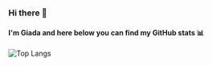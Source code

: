 ### Hi there 👋

#### I'm Giada and here below you can find my GitHub stats 📊

![Top Langs](https://github-readme-stats.vercel.app/api/top-langs/?username=giadaferrario&layout=compact)

<!--
**GiadaFerrario/giadaferrario** is a ✨ _special_ ✨ repository because its `README.md` (this file) appears on your GitHub profile.

Here are some ideas to get you started:

- 🔭 I’m currently working on ...
- 🌱 I’m currently learning ...
- 👯 I’m looking to collaborate on ...
- 🤔 I’m looking for help with ...
- 💬 Ask me about ...
- 📫 How to reach me: ...
- 😄 Pronouns: ...
- ⚡ Fun fact: ...
-->
